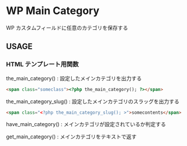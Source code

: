 # WP Main Category

WP カスタムフィールドに任意のカテゴリを保存する

## USAGE

### HTML テンプレート用関数

the_main_category()
: 設定したメインカテゴリを出力する

```html
<span class="someclass"><?php the_main_category(); ?></span>
```

the_main_category_slug()
: 設定したメインカテゴリのスラッグを出力する

```html
<span class="<?php the_main_category_slug(); >">somecontents</span>
```

have_main_category()
: メインカテゴリが設定されているか判定する

get_main_category()
: メインカテゴリをテキストで返す
